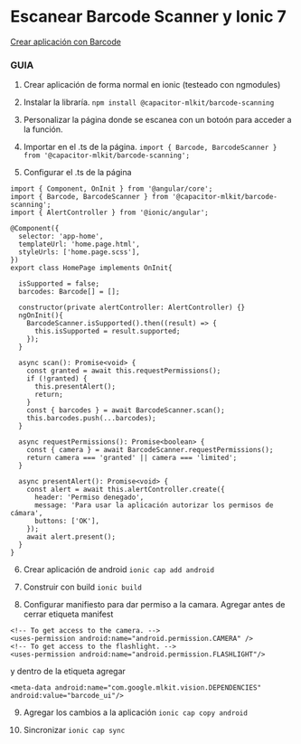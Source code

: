 # Escanear Barcode Scanner y Ionic 7

[Crear aplicación con Barcode](https://ionic.io/blog/how-to-build-an-ionic-barcode-scanner-with-capacitor)

### GUIA
1. Crear aplicación de forma normal en ionic (testeado con ngmodules)

2. Instalar la libraría.
`npm install @capacitor-mlkit/barcode-scanning`

3. Personalizar la página donde se escanea con un botoón para acceder a la función.

4. Importar en el .ts de la página.
`import { Barcode, BarcodeScanner } from '@capacitor-mlkit/barcode-scanning';`

5. Configurar el .ts de la página

```
import { Component, OnInit } from '@angular/core';
import { Barcode, BarcodeScanner } from '@capacitor-mlkit/barcode-scanning';
import { AlertController } from '@ionic/angular';

@Component({
  selector: 'app-home',
  templateUrl: 'home.page.html',
  styleUrls: ['home.page.scss'],
})
export class HomePage implements OnInit{

  isSupported = false;
  barcodes: Barcode[] = [];

  constructor(private alertController: AlertController) {}
  ngOnInit(){
    BarcodeScanner.isSupported().then((result) => {
      this.isSupported = result.supported;
    });
  }

  async scan(): Promise<void> {
    const granted = await this.requestPermissions();
    if (!granted) {
      this.presentAlert();
      return;
    }
    const { barcodes } = await BarcodeScanner.scan();
    this.barcodes.push(...barcodes);
  }

  async requestPermissions(): Promise<boolean> {
    const { camera } = await BarcodeScanner.requestPermissions();
    return camera === 'granted' || camera === 'limited';
  }

  async presentAlert(): Promise<void> {
    const alert = await this.alertController.create({
      header: 'Permiso denegado',
      message: 'Para usar la aplicación autorizar los permisos de cámara',
      buttons: ['OK'],
    });
    await alert.present();
  }
}
```

6. Crear aplicación de android
`ionic cap add android`

7. Construir con build
`ionic build`

8. Configurar manifiesto para dar permiso a la camara. Agregar antes de cerrar etiqueta manifest
```
<!-- To get access to the camera. -->
<uses-permission android:name="android.permission.CAMERA" />
<!-- To get access to the flashlight. -->
<uses-permission android:name="android.permission.FLASHLIGHT"/>
```

y dentro de la etiqueta <aplication> agregar
```
<meta-data android:name="com.google.mlkit.vision.DEPENDENCIES" android:value="barcode_ui"/>
```

9. Agregar los cambios a la aplicación
`ionic cap copy android`


10. Sincronizar
`ionic cap sync`